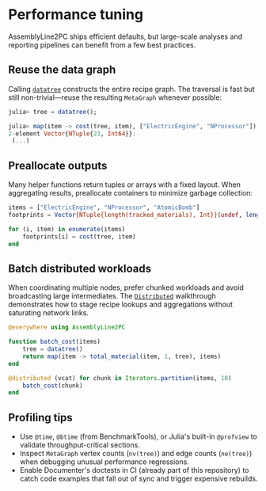 # Performance tuning

AssemblyLine2PC ships efficient defaults, but large-scale analyses and reporting
pipelines can benefit from a few best practices.

## Reuse the data graph

Calling [`datatree`](@ref) constructs the entire recipe graph. The traversal is
fast but still non-trivial—reuse the resulting `MetaGraph` whenever possible:

```julia
julia> tree = datatree();

julia> map(item -> cost(tree, item), ["ElectricEngine", "NProcessor"])
2-element Vector{NTuple{23, Int64}}:
 (...)
```

## Preallocate outputs

Many helper functions return tuples or arrays with a fixed layout. When
aggregating results, preallocate containers to minimize garbage collection:

```julia
items = ["ElectricEngine", "NProcessor", "AtomicBomb"]
footprints = Vector{NTuple{length(tracked_materials), Int}}(undef, length(items))

for (i, item) in enumerate(items)
    footprints[i] = cost(tree, item)
end
```

## Batch distributed workloads

When coordinating multiple nodes, prefer chunked workloads and avoid broadcasting
large intermediates. The [`Distributed`](@ref) walkthrough demonstrates how to
stage recipe lookups and aggregations without saturating network links.

```julia
@everywhere using AssemblyLine2PC

function batch_cost(items)
    tree = datatree()
    return map(item -> total_material(item, 1, tree), items)
end

@distributed (vcat) for chunk in Iterators.partition(items, 10)
    batch_cost(chunk)
end
```

## Profiling tips

- Use `@time`, `@btime` (from BenchmarkTools), or Julia's built-in `@profview` to
  validate throughput-critical sections.
- Inspect `MetaGraph` vertex counts (`nv(tree)`) and edge counts (`ne(tree)`) when
  debugging unusual performance regressions.
- Enable Documenter's doctests in CI (already part of this repository) to catch
  code examples that fall out of sync and trigger expensive rebuilds.
